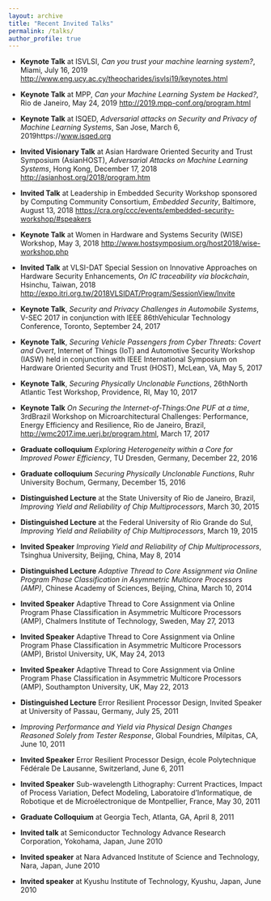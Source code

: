 ```yaml
---
layout: archive
title: "Recent Invited Talks"
permalink: /talks/
author_profile: true
---
```




-	**Keynote Talk** at ISVLSI, *Can you trust your machine learning system?*, Miami, July 16, 2019 http://www.eng.ucy.ac.cy/theocharides/isvlsi19/keynotes.html

-	**Keynote Talk** at MPP, *Can your Machine Learning System be Hacked?*, Rio de Janeiro, May 24, 2019 http://2019.mpp-conf.org/program.html

-	**Keynote Talk** at ISQED, *Adversarial attacks on Security and Privacy of Machine Learning Systems*, San Jose, March 6, 2019https://www.isqed.org

-	**Invited Visionary Talk** at Asian Hardware Oriented Security and Trust Symposium (AsianHOST), *Adversarial Attacks on Machine Learning Systems*, Hong Kong, December 17, 2018 http://asianhost.org/2018/program.htm

-	**Invited Talk** at Leadership in Embedded Security Workshop sponsored by Computing Community Consortium, *Embedded Security*, Baltimore, August 13, 2018 https://cra.org/ccc/events/embedded-security-workshop/#speakers

-	**Keynote Talk** at Women in Hardware and Systems Security (WISE) Workshop, May 3, 2018 http://www.hostsymposium.org/host2018/wise-workshop.php

-	**Invited Talk** at VLSI-DAT Special Session on Innovative Approaches on Hardware Security Enhancements, *On IC traceability via blockchain*, Hsinchu, Taiwan, 2018 http://expo.itri.org.tw/2018VLSIDAT/Program/SessionView/Invite

-	**Keynote Talk**, *Security and Privacy Challenges in Automobile Systems*, V-SEC 2017 in conjunction with IEEE 86thVehicular Technology Conference, Toronto, September 24, 2017

-	**Keynote Talk**, *Securing Vehicle Passengers from Cyber Threats: Covert and Overt*, Internet of Things (IoT) and Automotive Security Workshop (IASW) held in conjunction with IEEE International Symposium on Hardware Oriented Security and Trust (HOST), McLean, VA, May 5, 2017

-	**Keynote Talk**, *Securing Physically Unclonable Functions*, 26thNorth Atlantic Test Workshop, Providence, RI, May 10, 2017

-	****Keynote Talk**** *On Securing the Internet-of-Things:One PUF at a time*, 3rdBrazil Workshop on Microarchitectural Challenges: Performance, Energy Efficiency and Resilience, Rio de Janeiro, Brazil, http://wmc2017.ime.uerj.br/program.html, March 17, 2017

-	**Graduate colloquium** *Exploring Heterogeneity within a Core for Improved Power Efficiency*, TU Dresden, Germany, December 22, 2016

-	**Graduate colloquium** *Securing Physically Unclonable Functions*, Ruhr University Bochum, Germany, December 15, 2016

-	**Distinguished Lecture** at the State University of Rio de Janeiro, Brazil, *Improving Yield and Reliability of Chip Multiprocessors*, March 30, 2015

-	**Distinguished Lecture** at the Federal University of Rio Grande do Sul, *Improving Yield and Reliability of Chip Multiprocessors*, March 19, 2015

-	**Invited Speaker** *Improving Yield and Reliability of Chip Multiprocessors*, Tsinghua University, Beijing, China, May 8, 2014

-	**Distinguished Lecture** *Adaptive Thread to Core Assignment via Online Program Phase Classification in Asymmetric Multicore Processors (AMP)*,  Chinese Academy of Sciences,  Beijing, China, March 10, 2014

-	**Invited Speaker**  Adaptive Thread to Core Assignment via Online Program Phase Classification in Asymmetric Multicore Processors (AMP), Chalmers Institute of Technology, Sweden, May 27, 2013

-	**Invited Speaker** Adaptive Thread to Core Assignment via Online Program Phase Classification in Asymmetric Multicore Processors (AMP), Bristol University, UK, May 24, 2013

-	**Invited Speaker** Adaptive Thread to Core Assignment via Online Program Phase Classification in Asymmetric Multicore Processors (AMP), Southampton University, UK, May 22, 2013

-	**Distinguished Lecture** Error Resilient Processor Design, Invited Speaker at University of Passau, Germany, July 25, 2011

-	*Improving Performance and Yield via Physical Design Changes Reasoned Solely from Tester Response*, Global Foundries, Milpitas, CA, June 10, 2011

-	**Invited Speaker** Error Resilient Processor Design, école Polytechnique Fédérale De Lausanne, Switzerland, June 6, 2011

-	**Invited Speaker** Sub-wavelength Lithography: Current Practices, Impact of Process Variation, Defect Modeling, Laboratoire d’Informatique, de Robotique et de Microélectronique de Montpellier, France, May 30, 2011

-	**Graduate Colloquium** at Georgia Tech, Atlanta, GA, April 8, 2011

-	**Invited talk** at Semiconductor Technology Advance Research Corporation, Yokohama, Japan, June 2010

-	**Invited speaker** at Nara Advanced Institute of Science and Technology, Nara, Japan, June 2010

-	**Invited speaker** at Kyushu Institute of Technology, Kyushu, Japan, June 2010

